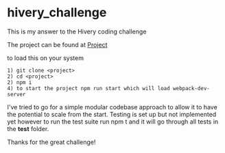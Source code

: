 # hivery_challenge

This is my answer to the Hivery coding challenge

The project can be found at [Project](https://rocking42.github.io/hiveryChallenge/dist)

to load this on your system
```
1) git clone <project>
2) cd <project>
2) npm i
4) to start the project npm run start which will load webpack-dev-server
```
I've tried to go for a simple modular codebase approach to allow it to have the potential to scale from the start. Testing is set up but not implemented yet however to run the test suite run npm t and it will go through all tests in the __test__ folder.

Thanks for the great challenge!
